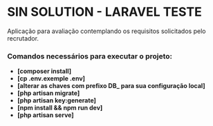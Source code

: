 # SIN SOLUTION - LARAVEL TESTE

Aplicação para avaliação contemplando os requisitos solicitados pelo recrutador.

### Comandos necessários para executar o projeto:

- **[composer install]**
- **[cp .env.exemple .env]**
- **[alterar as chaves com prefixo DB_ para sua configuração local]**
- **[php artisan migrate]**
- **[php artisan key:generate]**
- **[npm install && npm run dev]**
- **[php artisan serve]**
